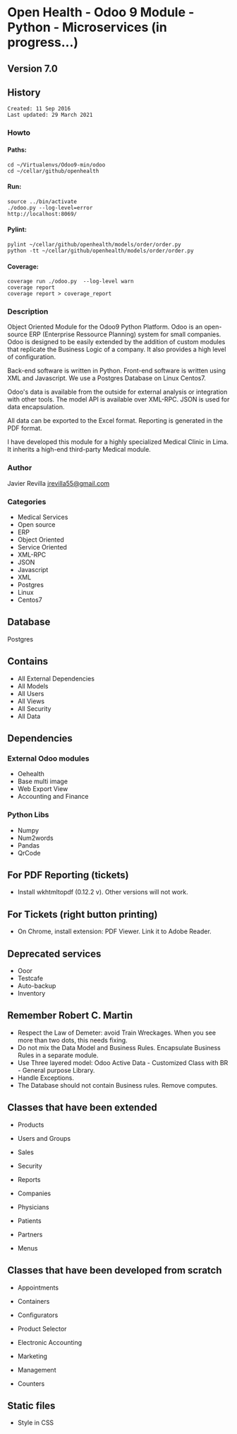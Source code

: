 # Open Health - Odoo 9 Module - Python - Microservices (in progress...)

## Version 7.0

## History
```
Created: 11 Sep 2016
Last updated: 29 March 2021
```

### Howto

#### Paths:
```
cd ~/Virtualenvs/Odoo9-min/odoo
cd ~/cellar/github/openhealth
```

#### Run:
```
source ../bin/activate
./odoo.py --log-level=error
http://localhost:8069/
```

#### Pylint:
```
pylint ~/cellar/github/openhealth/models/order/order.py
python -tt ~/cellar/github/openhealth/models/order/order.py
```
#### Coverage:
```
coverage run ./odoo.py  --log-level warn
coverage report
coverage report > coverage_report
```

### Description
Object Oriented Module for the Odoo9 Python Platform.
Odoo is an open-source ERP (Enterprise Ressource Planning) system for small companies.
Odoo is designed to be easily extended by the addition of custom modules that replicate the Business Logic of a company.
It also provides a high level of configuration.

Back-end software is written in Python. Front-end software is written using XML and Javascript. We use a Postgres Database on Linux Centos7.

Odoo's data is available from the outside for external analysis or integration with other tools.
The model API is available over XML-RPC. JSON is used for data encapsulation.

All data can be exported to the Excel format.
Reporting is generated in the PDF format.


I have developed this module for a highly specialized Medical Clinic in Lima.
It inherits a high-end third-party Medical module.


### Author
Javier Revilla
jrevilla55@gmail.com


### Categories
- Medical Services
- Open source
- ERP
- Object Oriented
- Service Oriented
- XML-RPC
- JSON
- Javascript
- XML
- Postgres
- Linux
- Centos7


## Database
Postgres

## Contains
- All External Dependencies
- All Models
- All Users
- All Views
- All Security
- All Data


## Dependencies

### External Odoo modules
- Oehealth
- Base multi image
- Web Export View
- Accounting and Finance


### Python Libs
- Numpy
- Num2words
- Pandas
- QrCode


## For PDF Reporting (tickets)
- Install wkhtmltopdf (0.12.2 v). Other versions will not work.


## For Tickets (right button printing)
- On Chrome, install extension: PDF Viewer. Link it to Adobe Reader.


## Deprecated services
- Ooor
- Testcafe
- Auto-backup
- Inventory


## Remember Robert C. Martin
- Respect the Law of Demeter: avoid Train Wreckages. When you see more than two dots, this needs fixing.
- Do not mix the Data Model and Business Rules. Encapsulate Business Rules in a separate module.
- Use Three layered model: Odoo Active Data - Customized Class with BR - General purpose Library.
- Handle Exceptions.
- The Database should not contain Business rules. Remove computes.




## Classes that have been extended

- Products

- Users and Groups

- Sales

- Security

- Reports

- Companies

- Physicians

- Patients

- Partners

- Menus



## Classes that have been developed from scratch

- Appointments

- Containers

- Configurators

- Product Selector

- Electronic Accounting

- Marketing

- Management

- Counters


## Static files
- Style in CSS
